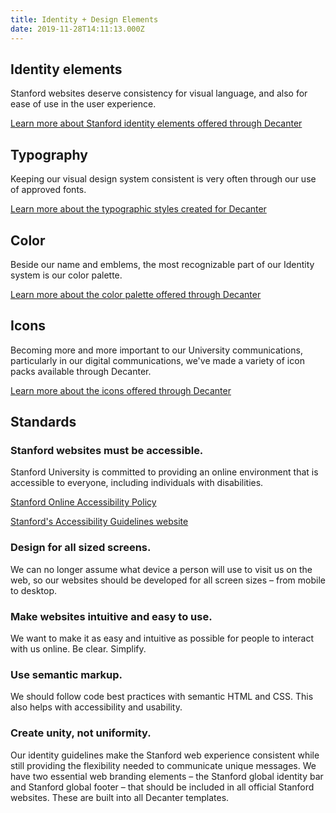 ```yaml
---
title: Identity + Design Elements
date: 2019-11-28T14:11:13.000Z
---
```

## Identity elements

Stanford websites deserve consistency for visual language, and also for ease of use in the user experience.

<p><a href="/page/brand-design-elements-brand/" class="su-link su-link--action">Learn more about Stanford identity elements offered through Decanter</a></p>

## Typography

Keeping our visual design system consistent is very often through our use of approved fonts.

<p><a href="/page/brand-design-elements-typography/" class="su-link su-link--action">Learn more about the typographic styles created for Decanter</a></p>

## Color

Beside our name and emblems, the most recognizable part of our Identity system is our color palette.

<p><a href="/page/brand-design-elements-color/" class="su-link su-link--action">Learn more about the color palette offered through Decanter</a></p>

## Icons

Becoming more and more important to our University communications, particularly in our digital communications, we've made a variety of icon packs available through Decanter.

<p><a href="/page/brand-design-elements-icons/" class="su-link su-link--action">Learn more about the icons offered through Decanter</a></p>

## Standards

### Stanford websites must be accessible.

Stanford University is committed to providing an online environment that is accessible to everyone, including individuals with disabilities.

<p><a href="https://ucomm.stanford.edu/policies/accessibility-policy/" class="su-link su-link--action">Stanford Online Accessibility Policy</a></p>
<p><a href="https://soap.stanford.edu/" class="su-link su-link--action">
Stanford's Accessibility Guidelines website</a></p>

### Design for all sized screens.

We can no longer assume what device a person will use to visit us on the web, so our websites should be developed for all screen sizes – from mobile to desktop.

### Make websites intuitive and easy to use.

We want to make it as easy and intuitive as possible for people to interact with us online. Be clear. Simplify.

### Use semantic markup.

We should follow code best practices with semantic HTML and CSS. This also helps with accessibility and usability.

### Create unity, not uniformity.

Our identity guidelines make the Stanford web experience consistent while still providing the flexibility needed to communicate unique messages. We have two essential web branding elements – the Stanford global identity bar and Stanford global footer – that should be included in all official Stanford websites. These are built into all Decanter templates.

